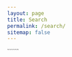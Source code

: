 ```yaml
---
layout: page
title: Search
permalink: /search/
sitemap: false
---
```


<!-- Search page powered by google custom search -->
<div id="home-search" class="home">
    <script>
    (function() {
      var cx = '001081081534151912654:nvld-2aryds';
      var gcse = document.createElement('script');
      gcse.type = 'text/javascript';
      gcse.async = true;
      gcse.src = (document.location.protocol == 'https:' ? 'https:' : 'http:') +
      '//cse.google.com/cse.js?cx=' + cx;
      var s = document.getElementsByTagName('script')[0];
      s.parentNode.insertBefore(gcse, s);
      })();
      </script>
    ```<gcse:search queryParameterName="q"></gcse:search>```
</div>
